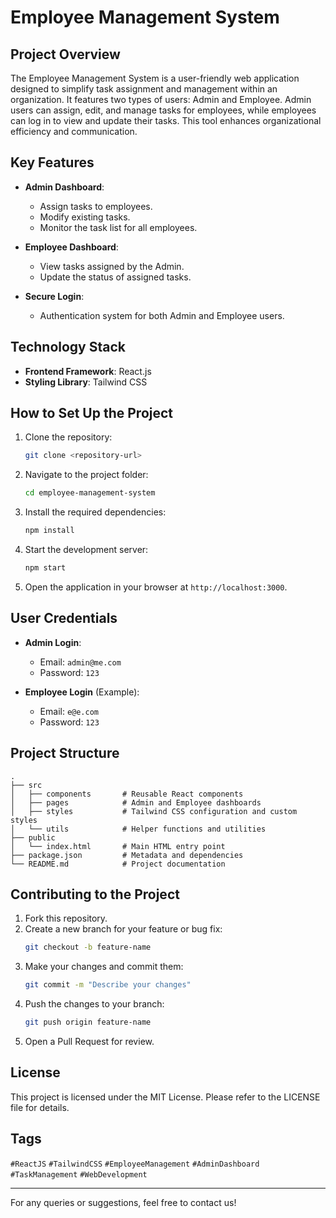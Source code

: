 # Employee Management System

## Project Overview
The Employee Management System is a user-friendly web application designed to simplify task assignment and management within an organization. It features two types of users: Admin and Employee. Admin users can assign, edit, and manage tasks for employees, while employees can log in to view and update their tasks. This tool enhances organizational efficiency and communication.

## Key Features
- **Admin Dashboard**:
  - Assign tasks to employees.
  - Modify existing tasks.
  - Monitor the task list for all employees.

- **Employee Dashboard**:
  - View tasks assigned by the Admin.
  - Update the status of assigned tasks.

- **Secure Login**:
  - Authentication system for both Admin and Employee users.

## Technology Stack
- **Frontend Framework**: React.js
- **Styling Library**: Tailwind CSS

## How to Set Up the Project
1. Clone the repository:
   ```bash
   git clone <repository-url>
   ```

2. Navigate to the project folder:
   ```bash
   cd employee-management-system
   ```

3. Install the required dependencies:
   ```bash
   npm install
   ```

4. Start the development server:
   ```bash
   npm start
   ```

5. Open the application in your browser at `http://localhost:3000`.

## User Credentials
- **Admin Login**:
  - Email: `admin@me.com`
  - Password: `123`

- **Employee Login** (Example):
  - Email: `e@e.com`
  - Password: `123`

## Project Structure
```
.
├── src
│   ├── components       # Reusable React components
│   ├── pages            # Admin and Employee dashboards
│   ├── styles           # Tailwind CSS configuration and custom styles
│   └── utils            # Helper functions and utilities
├── public
│   └── index.html       # Main HTML entry point
├── package.json         # Metadata and dependencies
└── README.md            # Project documentation
```

## Contributing to the Project
1. Fork this repository.
2. Create a new branch for your feature or bug fix:
   ```bash
   git checkout -b feature-name
   ```
3. Make your changes and commit them:
   ```bash
   git commit -m "Describe your changes"
   ```
4. Push the changes to your branch:
   ```bash
   git push origin feature-name
   ```
5. Open a Pull Request for review.

## License
This project is licensed under the MIT License. Please refer to the LICENSE file for details.

## Tags
`#ReactJS` `#TailwindCSS` `#EmployeeManagement` `#AdminDashboard` `#TaskManagement` `#WebDevelopment`

---
For any queries or suggestions, feel free to contact us!

